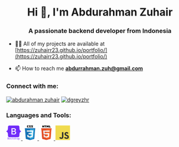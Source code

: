 <h1 align="center">Hi 👋, I'm Abdurahman Zuhair</h1>
<h3 align="center">A passionate backend developer from Indonesia</h3>

- 👨‍💻 All of my projects are available at [https://zuhairr23.github.io/portfolio/](https://zuhairr23.github.io/portfolio/)

- 📫 How to reach me **abdurrahman.zuh@gmail.com**

<h3 align="left">Connect with me:</h3>
<p align="left">
<a href="https://linkedin.com/in/abdurahman zuhair" target="blank"><img align="center" src="https://raw.githubusercontent.com/rahuldkjain/github-profile-readme-generator/master/src/images/icons/Social/linked-in-alt.svg" alt="abdurahman zuhair" height="30" width="40" /></a>
<a href="https://instagram.com/dgreyzhr" target="blank"><img align="center" src="https://raw.githubusercontent.com/rahuldkjain/github-profile-readme-generator/master/src/images/icons/Social/instagram.svg" alt="dgreyzhr" height="30" width="40" /></a>
</p>

<h3 align="left">Languages and Tools:</h3>
<p align="left"> <a href="https://getbootstrap.com" target="_blank" rel="noreferrer"> <img src="https://raw.githubusercontent.com/devicons/devicon/master/icons/bootstrap/bootstrap-plain-wordmark.svg" alt="bootstrap" width="40" height="40"/> </a> <a href="https://www.w3schools.com/css/" target="_blank" rel="noreferrer"> <img src="https://raw.githubusercontent.com/devicons/devicon/master/icons/css3/css3-original-wordmark.svg" alt="css3" width="40" height="40"/> </a> <a href="https://www.w3.org/html/" target="_blank" rel="noreferrer"> <img src="https://raw.githubusercontent.com/devicons/devicon/master/icons/html5/html5-original-wordmark.svg" alt="html5" width="40" height="40"/> </a> <a href="https://developer.mozilla.org/en-US/docs/Web/JavaScript" target="_blank" rel="noreferrer"> <img src="https://raw.githubusercontent.com/devicons/devicon/master/icons/javascript/javascript-original.svg" alt="javascript" width="40" height="40"/> </a> </p>
